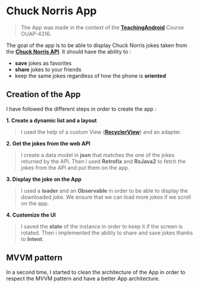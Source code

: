 # Chuck Norris App

> The App was made in the context of the **[TeachingAndroid](https://github.com/NicolasDuponchel/TeachingAndroid)** Course OUAP-4316. 

The goal of the app is to be able to display Chuck Norris jokes taken from the **[Chuck Norris API](https://api.chucknorris.io/)**.
It should have the ability to :
- **save** jokes as favorites
- **share** jokes to your friends 
- keep the same jokes regardless of how the phone is **oriented**
## Creation of the App

I have followed the different steps in order to create the app :

**1. Create a dynamic list and a layout**

 > I used the help of a custom View (**[RecyclerView](https://developer.android.com/reference/androidx/recyclerview/widget/RecyclerView)**) and an adapter.

**2. Get the jokes from the web API**

> I create a data model in **json** that matches the one of the jokes returned by the API. Then i used **Retrofix** and **RxJava2** to fetch the jokes from the API and put them on the app.

**3. Display the joke on the App**

> I used a **loader** and an **Observable** in order to be able to display the downloaded joke. We ensure that we can load more jokes if we scroll on the app.

**4. Customize the UI**

> I saved the **state** of the instance in order to keep it if the screen is rotated. Then i implemented the abitily to share and save jokes thanks to **Intent**.

## MVVM pattern 

In a second time, I started to clean the architecture of the App in order to respect the MVVM pattern and have a better App architecture.
